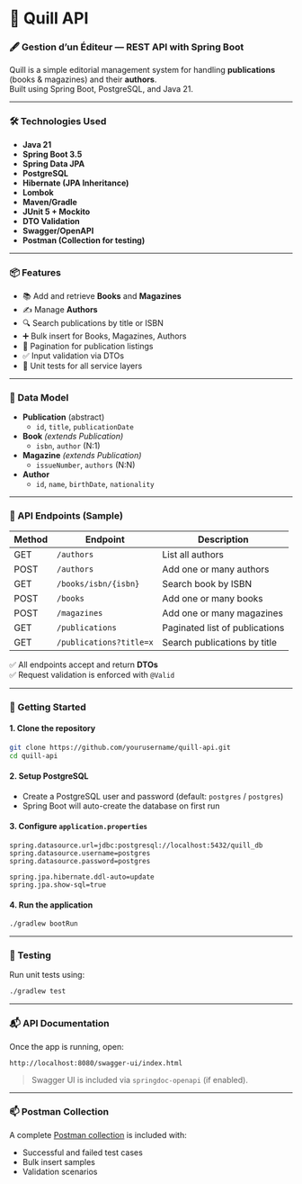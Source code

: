 # 📘 Quill API

### 🖋️ Gestion d’un Éditeur — REST API with Spring Boot

Quill is a simple editorial management system for handling **publications** (books & magazines) and their **authors**.  
Built using Spring Boot, PostgreSQL, and Java 21.

---

### 🛠️ Technologies Used

- **Java 21**
- **Spring Boot 3.5**
- **Spring Data JPA**
- **PostgreSQL**
- **Hibernate (JPA Inheritance)**
- **Lombok**
- **Maven/Gradle**
- **JUnit 5 + Mockito**
- **DTO Validation**
- **Swagger/OpenAPI**
- **Postman (Collection for testing)**

---

### 📦 Features

- 📚 Add and retrieve **Books** and **Magazines**
- ✍️ Manage **Authors**
- 🔍 Search publications by title or ISBN
- ➕ Bulk insert for Books, Magazines, Authors
- 🧭 Pagination for publication listings
- ✅ Input validation via DTOs
- 🧪 Unit tests for all service layers

---

### 🧱 Data Model

- **Publication** (abstract)
  - `id`, `title`, `publicationDate`
- **Book** *(extends Publication)*
  - `isbn`, `author` (N:1)
- **Magazine** *(extends Publication)*
  - `issueNumber`, `authors` (N:N)
- **Author**
  - `id`, `name`, `birthDate`, `nationality`

---

### 🧪 API Endpoints (Sample)

| Method | Endpoint                     | Description                    |
|--------|------------------------------|--------------------------------|
| GET    | `/authors`                   | List all authors               |
| POST   | `/authors`                   | Add one or many authors        |
| GET    | `/books/isbn/{isbn}`         | Search book by ISBN            |
| POST   | `/books`                     | Add one or many books          |
| POST   | `/magazines`                 | Add one or many magazines      |
| GET    | `/publications`              | Paginated list of publications |
| GET    | `/publications?title=x`      | Search publications by title   |

✅ All endpoints accept and return **DTOs**  
✅ Request validation is enforced with `@Valid`

---

### 🚀 Getting Started

#### 1. Clone the repository
```bash
git clone https://github.com/yourusername/quill-api.git
cd quill-api
```

#### 2. Setup PostgreSQL
- Create a PostgreSQL user and password (default: `postgres` / `postgres`)
- Spring Boot will auto-create the database on first run

#### 3. Configure `application.properties`
```properties
spring.datasource.url=jdbc:postgresql://localhost:5432/quill_db
spring.datasource.username=postgres
spring.datasource.password=postgres

spring.jpa.hibernate.ddl-auto=update
spring.jpa.show-sql=true
```

#### 4. Run the application
```bash
./gradlew bootRun
```

---

### 🧪 Testing

Run unit tests using:

```bash
./gradlew test
```

---

### 📬 API Documentation

Once the app is running, open:

```
http://localhost:8080/swagger-ui/index.html
```

> Swagger UI is included via `springdoc-openapi` (if enabled).

---

### 📫 Postman Collection

A complete [Postman collection](./postman/Quill_API_Collection.json) is included with:

- Successful and failed test cases
- Bulk insert samples
- Validation scenarios
